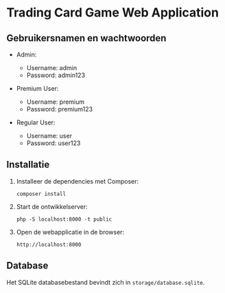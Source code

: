 # Trading Card Game Web Application

## Gebruikersnamen en wachtwoorden

- Admin:
  - Username: admin
  - Password: admin123

- Premium User:
  - Username: premium
  - Password: premium123

- Regular User:
  - Username: user
  - Password: user123

## Installatie

1. Installeer de dependencies met Composer:
    ```
    composer install
    ```

2. Start de ontwikkelserver:
    ```
    php -S localhost:8000 -t public
    ```

3. Open de webapplicatie in de browser:
    ```
    http://localhost:8000
    ```

## Database

Het SQLite databasebestand bevindt zich in `storage/database.sqlite`.

